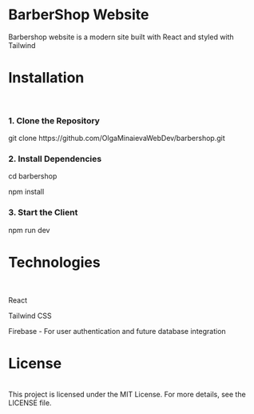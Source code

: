 <h1>BarberShop Website</h1>
<p>Barbershop website is a modern site built with React and styled with Tailwind
</p>


<h1>Installation</h1>
<br>
<h3>1. Clone the Repository</h3>
<p>git clone https://github.com/OlgaMinaievaWebDev/barbershop.git</p>
<h3>2. Install Dependencies</h3>
<p>cd barbershop</p>
<p>npm install</p>
<h3>3. Start the Client</h3>
<p>npm run dev</p>

<h1>Technologies</h1>
<br>
<p>React</p>
<p>Tailwind CSS</p>
<p>Firebase - For user authentication and future database integration</p>

<h1>License</h1>
<br>
This project is licensed under the MIT License. For more details, see the LICENSE file.